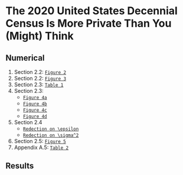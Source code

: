 # The 2020 United States Decennial Census Is More Private Than You (Might) Think

## Numerical 
1. Section 2.2: [`Figure 2`](Figures/Improvement_IID.ipynb)
2. Section 2.2: [`Figure 3`](Figures/Downstream_Tasks.ipynb)
3. Section 2.3: [`Table 1`](Numerical/DP_to_Noise.m)
4. Section 2.3:
   - [`Figure 4a`](Figures/State_Error.ipynb)
   - [`Figure 4b`](Figures/Tract_Error.ipynb)
   - [`Figure 4c`](Figures/County_Error.ipynb)
   - [`Figure 4d`](Figures/PA_Block_Error.ipynb)
6. Section 2.4
   - [`Redection on \epsilon`](Numerical/Census_2022_08_eps_delta_division_eps.py)
   - [`Redection on \sigma^2`](Numerical/Census_2022_08_eps_delta_division_rho.py)
7. Section 2.5: [`Figure 5`](Figures/Downstream_Tasks.ipynb)
8. Appendix A.5: [`Table 2`](Numerical/Error_Table.m)


## Results


